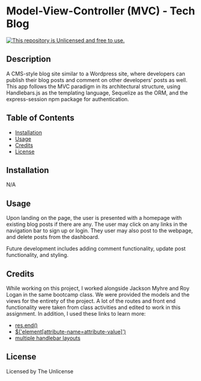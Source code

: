 # Model-View-Controller (MVC) - Tech Blog
[![This repository is Unlicensed and free to use.](https://img.shields.io/badge/license-Unlicense-blue.svg)](http://unlicense.org/)

## Description
A CMS-style blog site similar to a Wordpress site, where developers can publish their blog posts and comment on other developers’ posts as well. This app follows the MVC paradigm in its architectural structure, using Handlebars.js as the templating language, Sequelize as the ORM, and the express-session npm package for authentication.
  
## Table of Contents
- [Installation](#installation)
- [Usage](#usage)
- [Credits](#credits)
- [License](#license)

## Installation

N/A

## Usage 
Upon landing on the page, the user is presented with a homepage with existing blog posts if there are any. The user may click on any links in the navigation bar to sign up or login. They user may also post to the webpage, and delete posts from the dashboard.

Future development includes adding comment functionality, update post functionality, and styling.


## Credits
While working on this project, I worked alongside Jackson Myhre and Roy Logan in the same bootcamp class. We were provided the models and the views for the entirety of the project. A lot of the routes and front end functionality were taken from class activities and edited to work in this assignment. In addition, I used these links to learn more:
- [res.end()](https://www.geeksforgeeks.org/express-js-res-end-function/)
- [$('element[attribute-name=attribute-value]')](https://www.tutorialspoint.com/jqueryexamples/selector_name.htm)
- [multiple handlebar layouts](https://stackoverflow.com/questions/30467456/multiple-layouts-with-handlebars-and-expressjs)

## License
Licensed by The Unlicense
